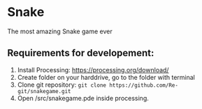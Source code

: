 # Snake
The most amazing Snake game ever

## Requirements for developement:

1. Install Processing: https://processing.org/download/
2. Create folder on your harddrive, go to the folder with terminal
3. Clone git repository: `git clone https://github.com/Re-git/snakegame.git`
4. Open /src/snakegame.pde inside processing.
